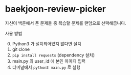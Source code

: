# baekjoon-review-picker
자신이 백준에서 푼 문제들 중 복습할 문제를 랜덤으로 선택해줍니다.

사용 방법

0. Python3 가 설치되어있지 않다면 설치
1. git clone
2. `pip install requests` (dependency 설치)
3. main.py 의 user_id 에 본인 아이디 입력
4. 터미널에서 `python3 main.py` 로 실행
